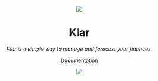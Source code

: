 <p align="center">
  <img src="https://user-images.githubusercontent.com/807318/109376537-6ac33300-78c5-11eb-854f-eaa130114161.png">
  <p align="center">
    <h1 align="center">Klar</h1>
    <p align="center">
      <i>Klar is a simple way to manage and forecast your finances.</i>
    </p>
  </p>
  <p align="center">
    <a href="#">Documentation</a>
  </p>
  <p align="center">
    <a href="https://github.com/useklar/api/actions">
        <img src="https://github.com/useklar/api/actions/workflows/app.yml/badge.svg?branch=main&event=push" />
    </a>
  </p>
  <p>&nbsp;</p>
</p>
